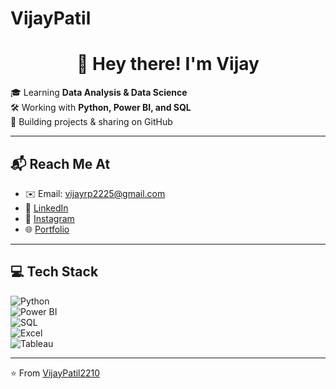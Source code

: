 # VijayPatil
<h1 align="center">👋 Hey there! I'm Vijay</h1>

🎓 Learning **Data Analysis & Data Science**  
🛠️ Working with **Python, Power BI, and SQL**  
🌱 Building projects & sharing on GitHub  

---

## 📬 Reach Me At
- ✉️ Email: vijayrp2225@gmail.com  
- 🔗 [LinkedIn](https://linkedin.com/in/vijay-patil2210)
- 📸 [Instagram](https://instagram.com/vijuu.__?igsh=M2xzenI0ano4dmp0)
- 🌐 [Portfolio](https://yourportfolio.com)  

---

## 💻 Tech Stack
![Python](https://img.shields.io/badge/Python-3776AB?style=for-the-badge&logo=python&logoColor=white)  
![Power BI](https://img.shields.io/badge/PowerBI-F2C811?style=for-the-badge&logo=powerbi&logoColor=black)  
![SQL](https://img.shields.io/badge/SQL-4479A1?style=for-the-badge&logo=postgresql&logoColor=white)  
![Excel](https://img.shields.io/badge/Excel-217346?style=for-the-badge&logo=microsoft-excel&logoColor=white)  
![Tableau](https://img.shields.io/badge/Tableau-E97627?style=for-the-badge&logo=tableau&logoColor=white)  

---


⭐️ From [VijayPatil2210](https://github.com/VijayPatil2210)
